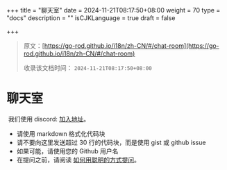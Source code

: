+++
title = "聊天室"
date = 2024-11-21T08:17:50+08:00
weight = 70
type = "docs"
description = ""
isCJKLanguage = true
draft = false

+++

> 原文：[https://go-rod.github.io/i18n/zh-CN/#/chat-room](https://go-rod.github.io/i18n/zh-CN/#/chat-room)
>
> 收录该文档时间： `2024-11-21T08:17:50+08:00`

# 聊天室

​	我们使用 discord: [加入地址](https://discord.gg/CpevuvY)。

- 请使用 markdown 格式化代码块
- 请不要向这里发送超过 30 行的代码块，而是使用 gist 或 github issue
- 如果可能，请使用您的 Github 用户名
- 在提问之前，请阅读 [如何用聪明的方式提问](http://www.catb.org/~esr/faqs/smart-questions.html)。
